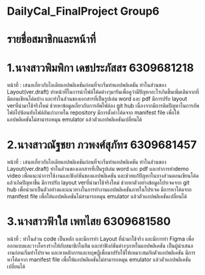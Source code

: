 # DailyCal_FinalProject Group6
# รายชื่อสมาชิกและหน้าที่
# 1.นางสาวพิมพิกา เดชประภัสสร 6309681218
หน้าที่ : เสนอเกี่ยวกับไอเดียแอปพลิเคชันก่อนที่จะเริ่มทำแอปพลิเคชัน ทำในส่วนของ Layout(ver.draft) ทำหน้าที่ในการนำไฟล์โค้ดต่างๆมารันเพื่อดูว่ามีปัญหาอะไรเกิดขึ้นเพิ่มเติมจากที่มีตอนเขียนโค้ดบ้าง และทำในส่วนของเอกสารที่เป็นรูปเล่ม word และ pdf มีการปรับ layout verที่นำมาใช้จริงใหม่
ช่วยหาข้อมูลเกี่ยวกับการอัพไฟล์ลง git hub เนื่องจากมีการติดปัญหาในการอัพไฟล์ไปซ้อนทับไฟล์อันเก่าภายใน repository มีการตั้งค่าโค้ดจาก manifest file เพื่อให้แอปพลิเคชันไม่สามารถหมุน emulator แล้วตัวแอปพลิเคชันเปลี่ยนได้
# 2.นางสาวณัฐชยา ภวพงศ์สุภัทร  6309681457
หน้าที่ : เสนอเกี่ยวกับไอเดียแอปพลิเคชันก่อนที่จะเริ่มทำแอปพลิเคชัน ทำในส่วนของ Layout(ver.draft) ทำในส่วนของเอกสารที่เป็นรูปเล่ม word และ pdf และทำการทำdemo video เพื่อแนะนำการใช้งานและฟังก์ชันของแอปพลิเคชัน และช่วยแก้ปัญหาในบางส่วนตอนเขียนโค้ดแล้วเกิดปัญหาขึ้น 
มีการปรับ layout verที่นำมาใช้จริงใหม่ ช่วยหาตัวอย่างข้อมูลโปรเจคจาก git hub เพื่อนำมาเป็นตัวอย่างและแนวทางในการทำงานแอปพลิเคชันภายในโปรเจค มีการหาโค้ดจาก manifest file เพื่อให้แอปพลิเคชันไม่สามารถหมุน emulator แล้วตัวแอปพลิเคชันเปลี่ยนได้
# 3.นางสาวฟ้าใส  เพทไสย  6309681580
หน้าที่ : ทำในส่วน code เป็นหลัก และมีการทำ Layout ที่นำมาใช้จริง และมีการทำ Figma เพื่อออกแบบและวางโครงร่างให้กับสมาชิกในทีม และทำฟังก์ชันต่างๆภายในแอปพลิเคชัน เป็นผู้นำเสนองานก่อนเริ่มทำโปรเจค และหาหลักการและทฤษฎีเพื่อมาปรับใช้ให้เหมาะสมกับตัวแอปพลิเคชัน
มีการหาโค้ดจาก manifest file เพื่อให้แอปพลิเคชันไม่สามารถหมุน emulator แล้วตัวแอปพลิเคชันเปลี่ยนได้
